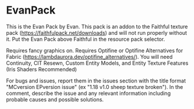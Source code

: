 # EvanPack
This is the Evan Pack by Evan. This pack is an addon to the Faithful texture pack (https://faithfulpack.net/downloads) and will not run properly without it. Put the Evan Pack above Faithful in the resource pack selector.

Requires fancy graphics on.
Requires Optifine or Optifine Alternatives for Fabric (https://lambdaurora.dev/optifine_alternatives/). You will need Continuity, CIT Resewn, Custom Entity Models, and Entity Texture Features (Iris Shaders Recommended)

For bugs and issues, report them in the issues section with the title format "MCversion EPversion issue" (ex "1.18 v1.0 sheep texture broken"). In the comment, describe the issue and any relevant information including probable causes and possible solutions.

